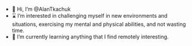 - 👋 Hi, I’m @AlanTkachuk
- ⌛ I’m interested in challenging myself in new environments and situations, exercising my mental and physical abilities, and not wasting time.
- 📘 I’m currently learning anything that I find remotely interesting.
